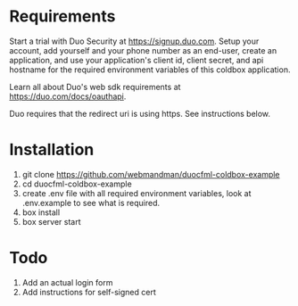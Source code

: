 # Requirements

Start a trial with Duo Security at https://signup.duo.com. Setup your account, add yourself and your phone number as an end-user, create an application, and use your application's client id, client secret, and api hostname for the required environment variables of this coldbox application.

Learn all about Duo's web sdk requirements at https://duo.com/docs/oauthapi. 

Duo requires that the redirect uri is using https. See instructions below.

# Installation

1. git clone https://github.com/webmandman/duocfml-coldbox-example
2. cd duocfml-coldbox-example
3. create .env file with all required environment variables, look at .env.example to see what is required.
4. box install
5. box server start

# Todo

1. Add an actual login form
2. Add instructions for self-signed cert

